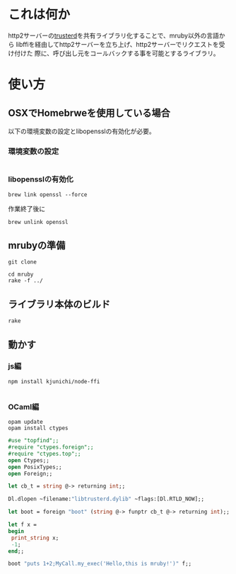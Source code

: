 # これは何か

http2サーバーの[trusterd](https://github.com/trusterd/trusterd)を共有ライブラリ化することで、mruby以外の言語から
libffiを経由してhttp2サーバーを立ち上げ、http2サーバーでリクエストを受け付けた
際に、呼び出し元をコールバックする事を可能とするライブラリ。

# 使い方

## OSXでHomebrweを使用している場合

以下の環境変数の設定とlibopensslの有効化が必要。

### 環境変数の設定

```

```

### libopensslの有効化

```
brew link openssl --force
```

作業終了後に

```
brew unlink openssl
```

## mrubyの準備

```
git clone
```

```
cd mruby
rake -f ../
```

## ライブラリ本体のビルド

```
rake
```

## 動かす

### js編

```
npm install kjunichi/node-ffi
```

```js

```

### OCaml編

```
opam update
opam install ctypes
```

```ml
#use "topfind";;
#require "ctypes.foreign";;
#require "ctypes.top";;
open Ctypes;;
open PosixTypes;;
open Foreign;;

let cb_t = string @-> returning int;;

Dl.dlopen ~filename:"libtrusterd.dylib" ~flags:[Dl.RTLD_NOW];;

let boot = foreign "boot" (string @-> funptr cb_t @-> returning int);;

let f x =
begin
 print_string x;
 -1;
end;;

boot "puts 1+2;MyCall.my_exec('Hello,this is mruby!')" f;;
```
